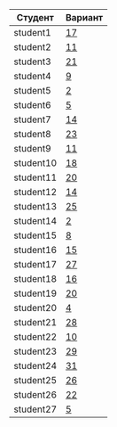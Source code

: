 | **Студент** | **Вариант**|
|-------------|------------|
| student1 | [17](./tasks/17) |
| student2 | [11](./tasks/11) |
| student3 | [21](./tasks/21) |
| student4 | [9](./tasks/9) |
| student5 | [2](./tasks/2) |
| student6 | [5](./tasks/5) |
| student7 | [14](./tasks/14) |
| student8 | [23](./tasks/23) |
| student9 | [11](./tasks/11) |
| student10 | [18](./tasks/18) |
| student11 | [20](./tasks/20) |
| student12 | [14](./tasks/14) |
| student13 | [25](./tasks/25) |
| student14 | [2](./tasks/2) |
| student15 | [8](./tasks/8) |
| student16 | [15](./tasks/15) |
| student17 | [27](./tasks/27) |
| student18 | [16](./tasks/16) |
| student19 | [20](./tasks/20) |
| student20 | [4](./tasks/4) |
| student21 | [28](./tasks/28) |
| student22 | [10](./tasks/10) |
| student23 | [29](./tasks/29) |
| student24 | [31](./tasks/31) |
| student25 | [26](./tasks/26) |
| student26 | [22](./tasks/22) |
| student27 | [5](./tasks/5) |
